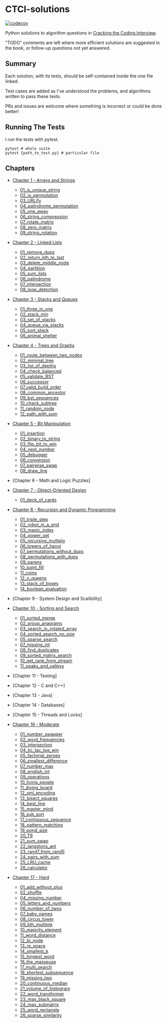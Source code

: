 # CTCI-solutions

[![codecov](https://codecov.io/gh/jcockbain/ctci-solutions/branch/master/graph/badge.svg)](https://codecov.io/gh/jcockbain/ctci-solutions)

Python solutions to algorithm questions in [Cracking the Coding Interview](http://www.crackingthecodinginterview.com/).

"TODO" comments are left where more efficient solutions are suggested in the book, or follow-up questions not yet answered.

## Summary

Each solution, with its tests, should be self-contained inside the one file linked.

Test cases are added as I've understood the problems, and algorithms written to pass these tests.

PRs and issues are welcome where something is incorrect or could be done better!

## Running The Tests

I run the tests with pytest.

```shell
pytest # whole suite
pytest {path_to_test.py} # particular file
```

## Chapters

- [Chapter 1 - Arrays and Strings](chapter-01/)

  - [01_is_unique_string](chapter-01/Q01_is_unique_string.py)
  - [02_is_permutation](chapter-01/Q02_is_permutation.py)
  - [03_URLify](chapter-01/Q03_URLify.py)
  - [04_palindrome_permutation](chapter-01/Q04_palindrome_permutation.py)
  - [05_one_away](chapter-01/Q05_one_away.py)
  - [06_string_compression](chapter-01/Q06_string_compression.py)
  - [07_rotate_matrix](chapter-01/Q07_rotate_matrix.py)
  - [08_zero_matrix](chapter-01/Q08_zero_matrix.py)
  - [09_string_rotation](chapter-01/Q09_string_rotation.py)

- [Chapter 2 - Linked Lists](chapter-02/)

  - [01_remove_dups](chapter-02/Q01_remove_dups.py)
  - [02_return_kth_to_last](chapter-02/Q02_return_kth_to_last.py)
  - [03_delete_middle_node](chapter-02/Q03_delete_middle_node.py)
  - [04_partition](chapter-02/Q04_partition.py)
  - [05_sum_lists](chapter-02/Q05_sum_lists.py)
  - [06_palindrome](chapter-02/Q06_palindrome.py)
  - [07_intersection](chapter-02/Q07_intersection.py)
  - [08_loop_detection](chapter-02/Q08_loop_detection.py)

- [Chapter 3 - Stacks and Queues](chapter-03/)

  - [01_three_in_one](chapter-03/Q01_three_in_one.py)
  - [02_stack_min](chapter-03/Q02_stack_min.py)
  - [03_set_of_stacks](chapter-03/Q03_set_of_stacks.py)
  - [04_queue_via_stacks](chapter-03/Q04_queue_via_stacks.py)
  - [05_sort_stack](chapter-03/Q05_sort_stack.py)
  - [06_animal_shelter](chapter-03/Q06_animal_shelter.py)

- [Chapter 4 - Trees and Graphs](chapter-04/)

  - [01_route_between_two_nodes](chapter-04/Q01_route_between_nodes.py)
  - [02_minimal_tree](chapter-04/Q02_minimal_tree.py)
  - [03_list_of_depths](chapter-04/Q03_list_of_depths.py)
  - [04_check_balanced](chapter-04/Q04_check_balanced.py)
  - [05_validate_BST](chapter-04/Q05_validate_bst.py)
  - [06_successor](chapter-04/Q06_successor.py)
  - [07_valid_build_order](chapter-04/Q07_valid_build_order.py)
  - [08_common_ancestor](chapter-04/Q08_common_ancestor.py)
  - [09_bst_sequences](chapter-04/Q09_bst_sequences.py)
  - [10_check_subtree](chapter-04/Q10_check_subtree.py)
  - [11_random_node](chapter-04/Q11_random_node.py)
  - [12_path_with_sum](chapter-04/Q12_path_with_sum.py)

- [Chapter 5 - Bit Manipulation](chapter-05/)

  - [01_insertion](chapter_5/Q01_insertion.py)
  - [02_binary_to_string](chapter_5/Q02_binary_to_string.py)
  - [03_flip_bit_to_win](chapter-05/Q03_flip_bit_to_win.py)
  - [04_next_number](chapter-05/Q04_next_number.py)
  - [05_debugger](chapter-05/Q05_degugger.py)
  - [06_conversion](chapter-05/Q06_conversion.py)
  - [07_pairwise_swap](chapter-05/Q07_pairwise_swap.py)
  - [08_draw_line](chapter-05/Q08_draw_line.py)

- [Chapter 6 - Math and Logic Puzzles]

- [Chapter 7 - Object-Oriented Design](chapter-07/)

  - [01_deck_of_cards](chapter-07/Q01_deck_of_cards.py)

- [Chapter 8 - Recursion and Dynamic Programming](chapter-08/)

  - [01_triple_step](chapter-08/Q01_triple_step.py)
  - [02_robot_in_a_grid](chapter-08/Q02_robot_in_a_grid.py)
  - [03_magic_index](chapter-08/Q03_magic_index.py)
  - [04_power_set](chapter-08/Q04_power_set.py)
  - [05_recursive_multiply](chapter-08/Q05_recursive_multiply.py)
  - [06_towers_of_hanoi](chapter-08/Q06_towers_of_hanoi.py)
  - [07_permutations_without_dups](chapter-08/Q07_permutations_without_dups.py)
  - [08_permutations_with_dups](chapter-08/Q08_permutations_with_dups.py)
  - [09_parens](chapter-08/Q09_parens.py)
  - [10_paint_fill](chapter-08/Q10_paint_fill.py)
  - [11_coins](chapter-08/Q11_coins.py)
  - [12_n_queens](chapter-08/Q12_n_queens.py)
  - [13_stack_of_boxes](chapter-08/Q13_stack_of_boxes.py)
  - [14_boolean_evaluation](chapter-08/Q14_boolean_evaluation.py)

- [Chapter 9 - System Design and Scalibility]

- [Chapter 10 - Sorting and Search](chapter-10/)

  - [01_sorted_merge](chapter-10/Q01_sorted_merge.py)
  - [02_group_anagrams](chapter-10/Q02_group_anagrams.py)
  - [03_search_in_rotated_array](chapter-10/Q03_search_in_rotated_array.py)
  - [04_sorted_search_no_size](chapter-10/Q04_sorted_search_no_size.py)
  - [05_sparse_search](chapter-10/Q05_sparse_search.py)
  - [07_missing_int](chapter-10/Q07_missing_int.py)
  - [08_find_duplicates](chapter-10/Q08_find_duplicates.py)
  - [09_sorted_matrix_search](chapter-10/Q09_sorted_matrix_search.py)
  - [10_get_rank_from_stream](chapter-10/Q10_get_rank_from_stream.py)
  - [11_peaks_and_valleys](chapter-10/Q11_peaks_and_valleys.py)

- [Chapter 11 - Testing]

- [Chapter 12 - C and C++]

- [Chapter 13 - Java]

- [Chapter 14 - Databases]

- [Chapter 15 - Threads and Locks]

- [Chapter 16 - Moderate](chapter-16/)

  - [01_number_swapper](chapter-16/Q02_word_frequencies.py)
  - [02_word_frequencies](chapter-16/Q02_word_frequencies.py)
  - [03_intersection](chapter-16/Q03_intersection.py)
  - [04_tic_tac_toe_win](chapter-16/Q04_tic_tac_toe_win.py)
  - [05_factorial_zeroes](chapter-16/Q05_factorial_zeroes.py)
  - [06_smallest_difference](chapter-16/Q06_smallest_difference.py)
  - [07_number_max](chapter-16/Q07_number_max.py)
  - [08_english_int](chapter-16/Q08_english_int.py)
  - [09_operations](chapter-16/Q09_operations.py)
  - [10_living_people](chapter-16/Q10_living_op.py)
  - [11_diving_board](chapter-16/Q11_diving_board.py)
  - [12_xml_encoding](chapter-16/Q12_xml_encoding.py)
  - [13_bisect_squares](chapter-16/Q13_bisect_squares.py)
  - [14_best_line](chapter-16/Q14_best_line.py)
  - [15_master_mind](chapter-16/Q14_best_line.py)
  - [16_sub_sort](chapter-16/Q14_best_line.py)
  - [17_contiguous_sequence](chapter-16/Q17_contiguous_sequence.py)
  - [18_pattern_matching](chapter-16/Q18_pattern_matching.py)
  - [19_pond_size](chapter-16/Q19_pond_size.py)
  - [20_T9](chapter-16/Q20_T9.py)
  - [21_sum_swap](chapter-16/Q21_sum_swap.py)
  - [22_langstons_ant](chapter-16/Q22_langstons_ant.py)
  - [23_rand7_from_rand5](chapter-16/Q23_rand7_from_rand5.py)
  - [24_pairs_with_sum](chapter-16/Q24_pairs_with_sum.py)
  - [25_LRU_cache](chapter-16/Q25_LRU_cache.py)
  - [26_calculator](chapter-16/Q26_calculator.py)

- [Chapter 17 - Hard](chapter-17/)

  - [01_add_without_plus](chapter-17/Q01_add_without_plus.py)
  - [02_shuffle](chapter-17/Q02_shuffle.py)
  - [04_missing_number](chapter-17/Q04_missing_number.py)
  - [05_letters_and_numbers](chapter-17/Q05_letters_and_numbers.py)
  - [06_number_of_twos](chapter-17/Q06_number_of_twos.py)
  - [07_baby_names](chapter-17/Q07_baby_names.py)
  - [08_circus_tower](chapter-17/Q08_circus_tower.py)
  - [09_kth_multiple](chapter-17/Q09_kth_multiple.py)
  - [10_majority_element](chapter-17/Q10_majority_element.py)
  - [11_word_distance](chapter-17/Q11_word_distance.py)
  - [12_bi_node](chapter-17/Q12_bi_node.py)
  - [13_re_space](chapter-17/Q13_re_space.py)
  - [14_smallest_k](chapter-17/Q14_smallest_k.py)
  - [15_longest_word](chapter-17/Q15_longest_word.py)
  - [16_the_masseuse](chapter-17/Q16_the_masseuse.py)
  - [17_multi_search](chapter-17/Q17_multi_search.py)
  - [18_shortest_subsequence](chapter-17/Q18_shortest_subsequence.py)
  - [19_missing_two](chapter-17/Q19_missing_two.py)
  - [20_continuous_median](chapter-17/Q20_continuous_median.py)
  - [21_volume_of_histogram](chapter-17/Q21_volume_of_histogram.py)
  - [22_word_transformer](chapter-17/Q22_word_tranformer.py)
  - [23_max_black_square](chapter-17/Q23_max_block_square.py)
  - [24_max_submatrix](chapter-17/Q24_max_submatrix.py)
  - [25_word_rectangle](chapter-17/Q25_word_rectangle.py)
  - [26_sparse_similarity](chapter-17/Q26_sparse_similarity.py)